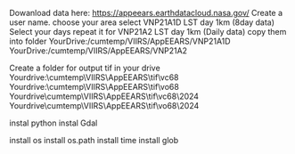 
Dowanload data here: 
https://appeears.earthdatacloud.nasa.gov/
Create a user name. 
choose your area
select VNP21A1D LST day 1km (8day data)
Select your days
repeat it for VNP21A2 LST day 1km (Daily data)
copy them into folder 
YourDrive:/cumtemp/VIIRS/AppEEARS/VNP21A1D
YourDrive:/cumtemp/VIIRS/AppEEARS/VNP21A2

Create a folder for output tif in your drive
Yourdrive:\cumtemp\VIIRS\AppEEARS\tif\vc68
Yourdrive:\cumtemp\VIIRS\AppEEARS\tif\vo68
Yourdrive\cumtemp\VIIRS\AppEEARS\tif\vc68\2024
Yourdrive\cumtemp\VIIRS\AppEEARS\tif\vo68\2024



instal python
instal Gdal

install os
install os.path
install  time
install glob
